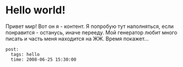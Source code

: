 # Hello world!

Привет мир! Вот он я - контент. Я попробую тут наполняться, если понравится - 
останусь, иначе перееду. Мой генератор любит много писать и часть меня находится 
на ЖЖ. Время покажет... 

```
post:   
  tags: hello
  time: 2008-06-25 15:30:00
```